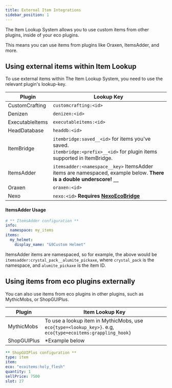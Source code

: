 ```yaml
---
title: External Item Integrations
sidebar_position: 1
---
```

The Item Lookup System allows you to use custom items from other plugins, inside of your eco plugins.

This means you can use items from plugins like Oraxen, ItemsAdder, and more.

## Using external items within Item Lookup
To use external items within The Item Lookup System, you need to use the relevant plugin's lookup-key.

| Plugin          | Lookup Key                                                                                                                 |
|-----------------|----------------------------------------------------------------------------------------------------------------------------|
| CustomCrafting  | `customcrafting:<id>`                                                                                                      |
| Denizen         | `denizen:<id>`                                                                                                             |
| ExecutableItems | `executableitems:<id>`                                                                                                     |
| HeadDatabase    | `headdb:<id>`                                                                                                              |
| ItemBridge      | `itembridge:saved__<id>` for items you've saved.<br/>`itembridge:<prefix>__<id>` for plugin items supported in ItemBridge. |
| ItemsAdder      | `itemsadder:<namespace__key>` ItemsAdder items are namespaced, example below. **There is a double underscore! `__`**       |
| Oraxen          | `oraxen:<id>`                                                                                                              |
| Nexo            | `nexo:<id>` **Requires [NexoEcoBridge](https://polymart.org/product/7125/nexoecobridge)**                                  |

#### ItemsAdder Usage

```yaml
# ** ItemsAdder configuration **
info:
  namespace: my_items
items:
  my_helmet:
    display_name: "&9Custom Helmet"
```

ItemsAdder items are namespaced, so for example, the above would be `itemsadder:crystal_pack__alumite_pickaxe`, where `crystal_pack` is the namespace, and `alumite_pickaxe` is the item ID.

## Using items from eco plugins externally
You can also use items from eco plugins in other plugins, such as MythicMobs, or ShopGUIPlus.

| Plugin      | Item Lookup Key                                                                                            |
|-------------|------------------------------------------------------------------------------------------------------------|
| MythicMobs  | To use a lookup item in MythicMobs, use `eco{type=<lookup_key>}`. e.g, `eco{type=ecoitems:grappling_hook}` |
| ShopGUIPlus | *Example below                                                                                             |

```yaml
** ShopGUIPlus configuration **
type: item
item:
eco: "ecoitems:holy_flesh"
quantity: 1
sellPrice: 7500
slot: 27
```
